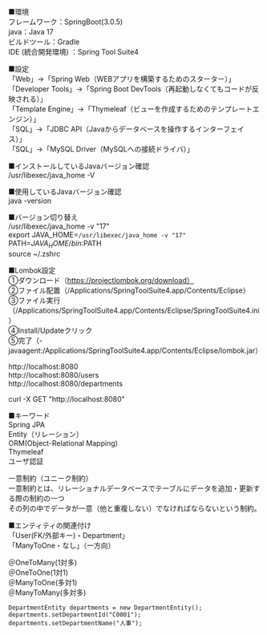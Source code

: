 ■環境<br>
フレームワーク：SpringBoot(3.0.5)<br>
java：Java 17<br>
ビルドツール：Gradle<br>
IDE (統合開発環境) ：Spring Tool Suite4<br>

■設定<br>
「Web」→「Spring Web（WEBアプリを構築するためのスターター）」<br>
「Developer Tools」→「Spring Boot DevTools（再起動しなくてもコードが反映される）」<br>
「Template Engine」→「Thymeleaf（ビューを作成するためのテンプレートエンジン）」<br>
「SQL」→「JDBC API（Javaからデータベースを操作するインターフェイス）」<br>
「SQL」→「MySQL Driver（MySQLへの接続ドライバ）」<br>

■インストールしているJavaバージョン確認<br>
/usr/libexec/java_home -V<br>

■使用しているJavaバージョン確認<br>
java -version<br>

■バージョン切り替え<br>
/usr/libexec/java_home -v "17"<br>
export JAVA_HOME=`/usr/libexec/java_home -v "17"`<br>
PATH=$JAVA_HOME/bin:$PATH<br>
source ~/.zshrc<br>

■Lombok設定<br>
①ダウンロード（https://projectlombok.org/download）<br>
②ファイル配置（/Applications/SpringToolSuite4.app/Contents/Eclipse）<br>
③ファイル実行（/Applications/SpringToolSuite4.app/Contents/Eclipse/SpringToolSuite4.ini）<br>
④Install/Updateクリック<br>
⑤完了（-javaagent:/Applications/SpringToolSuite4.app/Contents/Eclipse/lombok.jar）<br>

http://localhost:8080<br>
http://localhost:8080/users<br>
http://localhost:8080/departments<br>

curl -X GET "http://localhost:8080"<br>

■キーワード<br>
Spring JPA<br>
Entity（リレーション）<br>
ORM(Object-Relational Mapping)<br>
Thymeleaf<br>
ユーザ認証<br>

一意制約（ユニーク制約）<br>
一意制約とは、リレーショナルデータベースでテーブルにデータを追加・更新する際の制約の一つ<br>
その列の中でデータが一意（他と重複しない）でなければならないという制約。<br>

■エンティティの関連付け<br>
「User(FK/外部キー)・Department」<br>
「ManyToOne・なし」（一方向）

＠OneToMany(1対多)<br>
＠OneToOne(1対1)<br>
＠ManyToOne(多対1)<br>
＠ManyToMany(多対多)<br>

```
DepartmentEntity departments = new DepartmentEntity();
departments.setDepartmentId("C0001");
departments.setDepartmentName("人事");
```